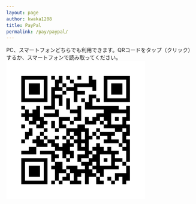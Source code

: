 ```yaml
---
layout: page
author: kwaka1208
title: PayPal
permalink: /pay/paypal/
---
```

PC、スマートフォンどちらでも利用できます。QRコードをタップ（クリック）するか、スマートフォンで読み取ってください。
<a href="https://paypal.me/kwaka1208?locale.x=ja_JP">
	<img src="/assets/images/payment/qr_paypal.png">
</a>
